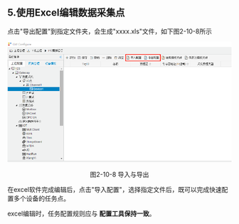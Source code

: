 ## 5.使用Excel编辑数据采集点

点击"导出配置"到指定文件夹，会生成"xxxx.xls"文件，如下图2-10-8所示

![1557128472581](../../assets/导入与导出.png)

<center>图2-10-8 导入与导出</center>

在excel软件完成编辑后，点击"导入配置"，选择指定文件后，既可以完成快速配置多个设备的任务点。

excel编辑时，任务配置规则应与 **配置工具保持一致**。


